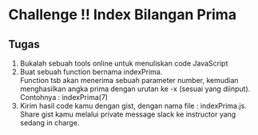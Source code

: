 # Challenge !! Index Bilangan Prima

## Tugas
1. Bukalah sebuah tools online untuk menuliskan code JavaScript
2. Buat sebuah function bernama indexPrima. <br>
Function tsb akan menerima sebuah parameter number, kemudian menghasilkan angka prima dengan urutan ke -x (sesuai yang diinput). <br>
Contohnya : indexPrima(7)
3. Kirim hasil code kamu dengan gist, dengan nama file : indexPrima.js. Share gist kamu melalui private message slack ke instructor yang sedang in charge.
